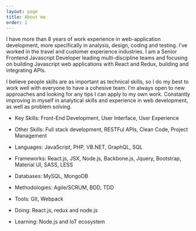 ```yaml
---
layout: page
title: About me 
order: 1
---
```


I have more than 8 years of work experience in web-application development, more specifically in  analysis, design, coding and testing. I’ve worked in the travel and customer experience industries. I am a Senior Frontend Javascript Developer leading multi-discipline teams and focusing on building Javascript web applications with React and Redux, building and integrating APIs.

I believe people skills are as important as technical skills, so I do my best to work well with everyone to have a cohesive team. I’m always open to new approaches and looking for any tips I can apply to my own work. Constantly improving in myself in analytical skills and experience in web development, as well as problem solving.

* Key Skills: Front-End Development, User Interface, User Experience
* Other Skills: Full stack development, RESTFul APIs, Clean Code, Project Management
* Languages: JavaScript, PHP, VB.NET, GraphQL, SQL 
* Frameworks: React.js, JSX, Node.js, Backbone.js, Jquery, Bootstrap, Material UI, SASS, LESS
* Databases: MySQL, MongoDB
* Methodologies: Agile/SCRUM, BDD, TDD 
* Tools: Git, Webpack

* Doing: React.js, redux and node.js
* Learning: Node.js and IoT ecosystem

